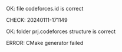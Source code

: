 OK: file codeforces.id is correct
CHECK: 20240111-171149
OK: folder prj.codeforces structure is correct
ERROR: CMake generator failed
